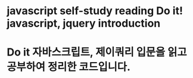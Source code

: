 # javascript self-study reading Do it! javascript, jquery introduction
# Do it 자바스크립트, 제이쿼리 입문을 읽고 공부하여 정리한 코드입니다. 
